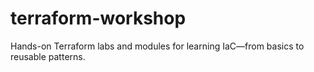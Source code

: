 # terraform-workshop
Hands-on Terraform labs and modules for learning IaC—from basics to reusable patterns.
